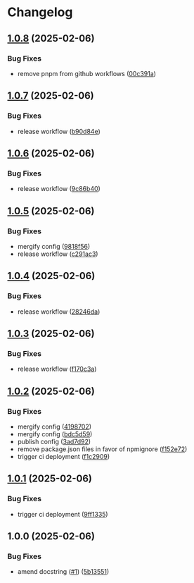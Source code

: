 # Changelog

## [1.0.8](https://github.com/skyrpex/nanoid62/compare/v1.0.7...v1.0.8) (2025-02-06)


### Bug Fixes

* remove pnpm from github workflows ([00c391a](https://github.com/skyrpex/nanoid62/commit/00c391a10cad7e2621984c4b677feb09c5cff710))

## [1.0.7](https://github.com/skyrpex/nanoid62/compare/v1.0.6...v1.0.7) (2025-02-06)


### Bug Fixes

* release workflow ([b90d84e](https://github.com/skyrpex/nanoid62/commit/b90d84e46bc37a6500c0f72467b560460b2bed7e))

## [1.0.6](https://github.com/skyrpex/nanoid62/compare/v1.0.5...v1.0.6) (2025-02-06)


### Bug Fixes

* release workflow ([9c86b40](https://github.com/skyrpex/nanoid62/commit/9c86b40ddc9b37968e4eec99b146899954b7a2ef))

## [1.0.5](https://github.com/skyrpex/nanoid62/compare/v1.0.4...v1.0.5) (2025-02-06)


### Bug Fixes

* mergify config ([9818f56](https://github.com/skyrpex/nanoid62/commit/9818f56458812cf6c536da6e9c8eaf32666010b6))
* release workflow ([c291ac3](https://github.com/skyrpex/nanoid62/commit/c291ac39350fa32f37bfe818d93c62294d3c560a))

## [1.0.4](https://github.com/skyrpex/nanoid62/compare/v1.0.3...v1.0.4) (2025-02-06)


### Bug Fixes

* release workflow ([28246da](https://github.com/skyrpex/nanoid62/commit/28246da1a403a9aef5763e33faad764d9085a7ef))

## [1.0.3](https://github.com/skyrpex/nanoid62/compare/v1.0.2...v1.0.3) (2025-02-06)


### Bug Fixes

* release workflow ([f170c3a](https://github.com/skyrpex/nanoid62/commit/f170c3a78103624caebbd68249d108cf5e4f943a))

## [1.0.2](https://github.com/skyrpex/nanoid62/compare/v1.0.1...v1.0.2) (2025-02-06)


### Bug Fixes

* mergify config ([4198702](https://github.com/skyrpex/nanoid62/commit/4198702e7adca2be3337b3092cde134127e52047))
* mergify config ([bdc5d59](https://github.com/skyrpex/nanoid62/commit/bdc5d595fcad278e5985e04b2aa81d05705b53b2))
* publish config ([3ad7d92](https://github.com/skyrpex/nanoid62/commit/3ad7d928825862837cf1e1a332f74584940b2143))
* remove package.json files in favor of npmignore ([f152e72](https://github.com/skyrpex/nanoid62/commit/f152e72c23a6a9f78f5470c38b33fd7061c086e4))
* trigger ci deployment ([f1c2909](https://github.com/skyrpex/nanoid62/commit/f1c2909e363d04e007adde663a6c8292d78006c3))

## [1.0.1](https://github.com/skyrpex/nanoid62/compare/v1.0.0...v1.0.1) (2025-02-06)


### Bug Fixes

* trigger ci deployment ([9ff1335](https://github.com/skyrpex/nanoid62/commit/9ff133598b44d5fa7601e1a16280066fef60cfb8))

## 1.0.0 (2025-02-06)


### Bug Fixes

* amend docstring ([#1](https://github.com/skyrpex/nanoid62/issues/1)) ([5b13551](https://github.com/skyrpex/nanoid62/commit/5b135517e4e2c7020e4ac3cdfdf713966a6514a7))
